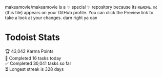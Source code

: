 makeamovie/makeamovie is a ✨ special ✨ repository because its `README.md` (this file) appears on your GitHub profile.
You can click the Preview link to take a look at your changes. darn right ya can

# Todoist Stats

<!-- TODO-IST:START -->
🏆  43,042 Karma Points           
🌸  Completed 16 tasks today           
✅  Completed 30,041 tasks so far           
⏳  Longest streak is 328 days
<!-- TODO-IST:END -->